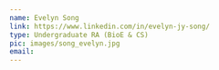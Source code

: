 ```yaml
---
name: Evelyn Song
link: https://www.linkedin.com/in/evelyn-jy-song/
type: Undergraduate RA (BioE & CS) 
pic: images/song_evelyn.jpg
email: 
---
```

